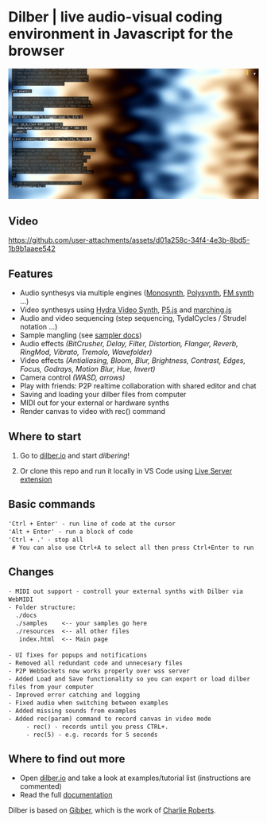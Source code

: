 # Dilber | live audio-visual coding environment in Javascript for the browser
![demo](resources/images/demo.png)
## Video



https://github.com/user-attachments/assets/d01a258c-34f4-4e3b-8bd5-1b9b1aaee542



## Features
- Audio synthesys via multiple engines ([Monosynth](https://dilber.io/docs/index.html#instruments-monosynth), [Polysynth](https://dilber.io/docs/index.html#instruments-synth), [FM synth](https://dilber.io/docs/index.html#instruments-fm) ...)
- Video synthesys using [Hydra Video Synth](https://hydra.ojack.xyz/), [P5.js](https://p5js.org/) and [marching.js](https://github.com/charlieroberts/marching)
- Audio and video sequencing (step sequencing, TydalCycles / Strudel notation ...)
- Sample mangling (see [sampler docs](https://dilber.io/docs/index.html#instruments-sampler))
- Audio effects <i>(BitCrusher, Delay, Filter, Distortion, Flanger, Reverb, RingMod, Vibrato, Tremolo, Wavefolder)</i>
- Video effects <i>(Antialiasing, Bloom, Blur, Brightness, Contrast, Edges, Focus, Godrays, Motion Blur, Hue, Invert)</i>
- Camera control <i>(WASD, arrows)</i>
- Play with friends: P2P realtime collaboration with shared editor and chat
- Saving and loading your dilber files from computer
- MIDI out for your external or hardware synths
- Render canvas to video with rec() command

## Where to start
1. Go to [dilber.io](https://dilber.io) and start <i>dilbering</i>!

2. Or clone this repo and run it locally in VS Code using [Live Server extension](https://marketplace.visualstudio.com/items?itemName=ritwickdey.LiveServer)

## Basic commands
```
'Ctrl + Enter' - run line of code at the cursor
'Alt + Enter' - run a block of code
'Ctrl + .' - stop all
 # You can also use Ctrl+A to select all then press Ctrl+Enter to run
```

## Changes
```
- MIDI out support - controll your external synths with Dilber via WebMIDI
- Folder structure:
  ./docs
  ./samples    <-- your samples go here
  ./resources  <-- all other files
   index.html  <-- Main page

- UI fixes for popups and notifications
- Removed all redundant code and unnecesary files
- P2P WebSockets now works properly over wss server
- Added Load and Save functionality so you can export or load dilber files from your computer
- Improved error catching and logging
- Fixed audio when switching between examples
- Added missing sounds from examples
- Added rec(param) command to record canvas in video mode
     - rec() - records until you press CTRL+.
     - rec(5) - e.g. records for 5 seconds
```

## Where to find out more
- Open [dilber.io](https://dilber.io) and take a look at examples/tutorial list (instructions are commented)
- Read the full [documentation](https://dilber.io/docs/index.html)


Dilber is based on [Gibber](https://github.com/gibber-cc/gibber), which is the work of [Charlie Roberts](https://github.com/charlieroberts).
